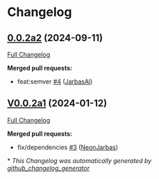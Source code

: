 # Changelog

## [0.0.2a2](https://github.com/OpenVoiceOS/ovos-ocp-bandcamp-plugin/tree/0.0.2a2) (2024-09-11)

[Full Changelog](https://github.com/OpenVoiceOS/ovos-ocp-bandcamp-plugin/compare/V0.0.2a1...0.0.2a2)

**Merged pull requests:**

- feat:semver [\#4](https://github.com/OpenVoiceOS/ovos-ocp-bandcamp-plugin/pull/4) ([JarbasAl](https://github.com/JarbasAl))

## [V0.0.2a1](https://github.com/OpenVoiceOS/ovos-ocp-bandcamp-plugin/tree/V0.0.2a1) (2024-01-12)

[Full Changelog](https://github.com/OpenVoiceOS/ovos-ocp-bandcamp-plugin/compare/V0.0.1...V0.0.2a1)

**Merged pull requests:**

- fix/dependencies [\#3](https://github.com/OpenVoiceOS/ovos-ocp-bandcamp-plugin/pull/3) ([NeonJarbas](https://github.com/NeonJarbas))



\* *This Changelog was automatically generated by [github_changelog_generator](https://github.com/github-changelog-generator/github-changelog-generator)*
